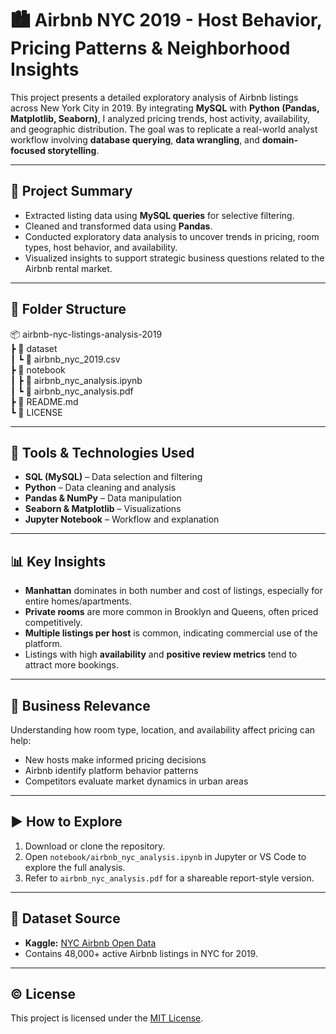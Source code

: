 # 🏙️ Airbnb NYC 2019 - Host Behavior, Pricing Patterns & Neighborhood Insights

This project presents a detailed exploratory analysis of Airbnb listings across New York City in 2019. By integrating **MySQL** with **Python (Pandas, Matplotlib, Seaborn)**, I analyzed pricing trends, host activity, availability, and geographic distribution. The goal was to replicate a real-world analyst workflow involving **database querying**, **data wrangling**, and **domain-focused storytelling**.

---

## 📌 Project Summary

- Extracted listing data using **MySQL queries** for selective filtering.
- Cleaned and transformed data using **Pandas**.
- Conducted exploratory data analysis to uncover trends in pricing, room types, host behavior, and availability.
- Visualized insights to support strategic business questions related to the Airbnb rental market.

---

## 📂 Folder Structure
📦 airbnb-nyc-listings-analysis-2019  
┣ 📂 dataset  
┃ ┗ 📄 airbnb_nyc_2019.csv  
┣ 📂 notebook  
┃ ┣ 📄 airbnb_nyc_analysis.ipynb  
┃ ┗ 📄 airbnb_nyc_analysis.pdf  
┣ 📄 README.md  
┗ 📄 LICENSE


---

## 🧰 Tools & Technologies Used

- **SQL (MySQL)** – Data selection and filtering
- **Python** – Data cleaning and analysis
- **Pandas & NumPy** – Data manipulation
- **Seaborn & Matplotlib** – Visualizations
- **Jupyter Notebook** – Workflow and explanation

---

## 📊 Key Insights

- **Manhattan** dominates in both number and cost of listings, especially for entire homes/apartments.
- **Private rooms** are more common in Brooklyn and Queens, often priced competitively.
- **Multiple listings per host** is common, indicating commercial use of the platform.
- Listings with high **availability** and **positive review metrics** tend to attract more bookings.

---

## 🧠 Business Relevance

Understanding how room type, location, and availability affect pricing can help:
- New hosts make informed pricing decisions
- Airbnb identify platform behavior patterns
- Competitors evaluate market dynamics in urban areas

---

## ▶️ How to Explore

1. Download or clone the repository.
2. Open `notebook/airbnb_nyc_analysis.ipynb` in Jupyter or VS Code to explore the full analysis.
3. Refer to `airbnb_nyc_analysis.pdf` for a shareable report-style version.

---

## 📌 Dataset Source

- **Kaggle:** [NYC Airbnb Open Data](https://www.kaggle.com/dgomonov/new-york-city-airbnb-open-data)
- Contains 48,000+ active Airbnb listings in NYC for 2019.

---

## © License

This project is licensed under the [MIT License](LICENSE).

